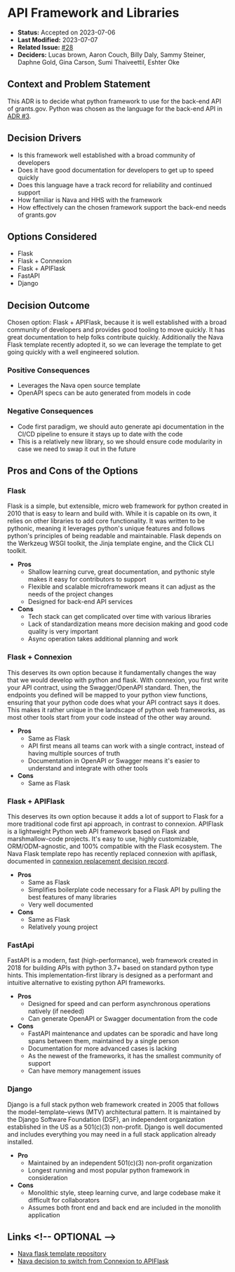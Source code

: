 # API Framework and Libraries

- **Status:** Accepted on 2023-07-06 <!-- REQUIRED -->
- **Last Modified:** 2023-07-07 <!-- REQUIRED -->
- **Related Issue:** [#28](https://github.com/HHS/grants-api/issues/28) <!-- RECOMMENDED -->
- **Deciders:** Lucas brown, Aaron Couch, Billy Daly, Sammy Steiner, Daphne Gold, Gina Carson, Sumi Thaiveettil, Eshter Oke <!-- REQUIRED -->

## Context and Problem Statement

This ADR is to decide what python framework to use for the back-end API of grants.gov. Python was chosen as the language for the back-end API in [ADR #3](https://github.com/HHS/grants-api/blob/main/documentation/decisions/adr/0003-api-language.md).

## Decision Drivers <!-- RECOMMENDED -->

- Is this framework well established with a broad community of developers
- Does it have good documentation for developers to get up to speed quickly
- Does this language have a track record for reliability and continued support
- How familiar is Nava and HHS with the framework
- How effectively can the chosen framework support the back-end needs of grants.gov

## Options Considered

- Flask 
- Flask + Connexion
- Flask + APIFlask
- FastAPI
- Django

## Decision Outcome <!-- REQUIRED -->

Chosen option: Flask + APIFlask, because it is well established with a broad community of developers and provides good tooling to move quickly. It has great documentation to help folks contribute quickly. Additionally the Nava Flask template recently adopted it, so we can leverage the template to get going quickly with a well engineered solution.

### Positive Consequences <!-- OPTIONAL -->
- Leverages the Nava open source template
- OpenAPI specs can be auto generated from models in code

### Negative Consequences <!-- OPTIONAL -->
- Code first paradigm, we should auto generate api documentation in the CI/CD pipeline to ensure it stays up to date with the code
- This is a relatively new library, so we should ensure code modularity in case we need to swap it out in the future

## Pros and Cons of the Options <!-- OPTIONAL -->


### Flask

Flask is a simple, but extensible, micro web framework for python created in 2010 that is easy to learn and build with. While it is capable on its own, it relies on other libraries to add core functionality. It was written to be pythonic, meaning it leverages python's unique features and follows python's principles of being readable and maintainable. Flask depends on the Werkzeug WSGI toolkit, the Jinja template engine, and the Click CLI toolkit.

- **Pros**
  - Shallow learning curve, great documentation, and pythonic style makes it easy for contributors to support
  - Flexible and scalable microframework means it can adjust as the needs of the project changes
  - Designed for back-end API services
- **Cons**
  - Tech stack can get complicated over time with various libraries
  - Lack of standardization means more decision making and good code quality is very important
  - Async operation takes additional planning and work


### Flask + Connexion

This deserves its own option because it fundamentally changes the way that we would develop with python and flask. With connexion, you first write your API contract, using the Swagger/OpenAPI standard. Then, the endpoints you defined will be mapped to your python view functions, ensuring that your python code does what your API contract says it does. This makes it rather unique in the landscape of python web frameworks, as most other tools start from your code instead of the other way around.

- **Pros**
  - Same as Flask
  - API first means all teams can work with a single contract, instead of having multiple sources of truth
  - Documentation in OpenAPI or Swagger means it's easier to understand and integrate with other tools
- **Cons**
  - Same as Flask


### Flask + APIFlask

This deserves its own option because it adds a lot of support to Flask for a more traditional code first api approach, in contrast to connexion. APIFlask is a lightweight Python web API framework based on Flask and marshmallow-code projects. It's easy to use, highly customizable, ORM/ODM-agnostic, and 100% compatible with the Flask ecosystem. The Nava Flask template repo has recently replaced connexion with apiflask, documented in [connexion replacement decision record](https://github.com/navapbc/template-application-flask/blob/main/docs/decisions/0001-connexion-replacement.md).

- **Pros**
  - Same as Flask
  - Simplifies boilerplate code necessary for a Flask API by pulling the best features of many libraries
  - Very well documented
- **Cons**
  - Same as Flask
  - Relatively young project


### FastApi

FastAPI is a modern, fast (high-performance), web framework created in 2018 for building APIs with python 3.7+ based on standard python type hints. This  implementation-first library is designed as a performant and intuitive alternative to existing python API frameworks. 

- **Pros**
  - Designed for speed and can perform asynchronous operations natively (if needed)
  - Can generate OpenAPI or Swagger documentation from the code
- **Cons**
  - FastAPI maintenance and updates can be sporadic and have long spans between them, maintained by a single person
  - Documentation for more advanced cases is lacking
  - As the newest of the frameworks, it has the smallest community of support
  - Can have memory management issues
  

### Django

Django is a full stack python web framework created in 2005 that follows the model–template–views (MTV) architectural pattern. It is maintained by the Django Software Foundation (DSF), an independent organization established in the US as a 501(c)(3) non-profit. Django is well documented and includes everything you may need in a full stack application already installed.

- **Pro**
  - Maintained by an independent 501(c)(3) non-profit organization
  - Longest running and most popular python framework in consideration
- **Cons**
  - Monolithic style, steep learning curve, and large codebase make it difficult for collaborators
  - Assumes both front end and back end are included in the monolith application


## Links <!-- OPTIONAL -\->

- [Nava flask template repository](https://github.com/navapbc/template-application-flask)
- [Nava decision to switch from Connexion to APIFlask](https://github.com/navapbc/template-application-flask/blob/main/docs/decisions/0001-connexion-replacement.md)
